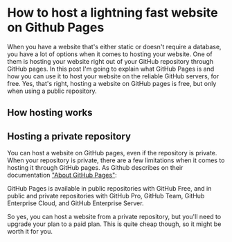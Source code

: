 # How to host a lightning fast website on Github Pages
When you have a website that's either static or doesn't require a database, you have a lot of options when it comes to hosting your website. One of them is hosting your website right out of your GitHub repository through GitHub pages. In this post I'm going to explain what GitHub Pages is and how you can use it to host your website on the reliable GitHub servers, for free. Yes, that's right, hosting a website on GitHub pages is free, but only when using a public repository.  

## How hosting works


## Hosting a private repository
You can host a website on GitHub pages, even if the repository is private. When your repository is private, there are a few limitations when it comes to hosting it through GitHub pages. As Github describes on their documentation ["About GitHub Pages"](https://help.github.com/en/github/working-with-github-pages/about-github-pages): 

GitHub Pages is available in public repositories with GitHub Free, and in public and private repositories with GitHub Pro, GitHub Team, GitHub Enterprise Cloud, and GitHub Enterprise Server.

So yes, you can host a website from a private repository, but you'll need to upgrade your plan to a paid plan. This is quite cheap though, so it might be worth it for you.